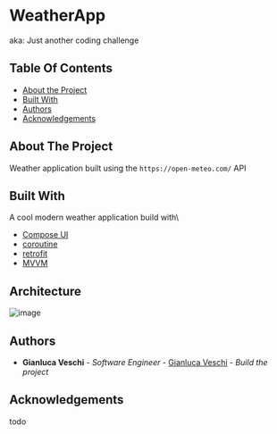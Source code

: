 # WeatherApp
aka: Just another coding challenge

## Table Of Contents

* [About the Project](#about-the-project)
* [Built With](#built-with)
* [Authors](#authors)
* [Acknowledgements](#acknowledgements)

## About The Project

Weather application built using the `https://open-meteo.com/` API

## Built With

A cool modern weather application build with\
* [Compose UI](ComposeUI)
* [coroutine](coroutine)
* [retrofit](retrofit)
* [MVVM](MVVM)

## Architecture 
![image](https://user-images.githubusercontent.com/19254758/216398560-53adf558-7581-4dde-9eca-f47586420582.png)

## Authors

* **Gianluca Veschi** - *Software Engineer* - [Gianluca Veschi](https://github.com/GianlucaVeschi/) - *Build the project*

## Acknowledgements

todo
 

